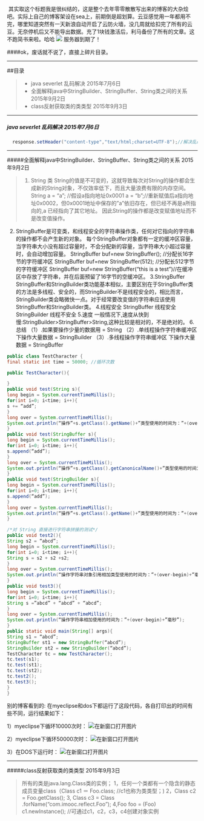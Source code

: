 其实取这个标题我是很纠结的，这是整个去年零零散散写出来的博客的大杂烩吧。实际上自己的博客架设在sea上，前期倒是超划算。云豆感觉用一年都用不完，哪里知道突然有一天新浪自动开启了云防火墙，没几周就给扣完了所有的云豆。无奈停机后又不能导出数据。充了1块钱激活后，利马备份了所有的文章。这不跑简书来啦。哈哈
![](http://upload-images.jianshu.io/upload_images/1110736-225909611076cafa.png?imageMogr2/auto-orient/strip%7CimageView2/2/w/1240)
服务器到期了！

####ok，废话就不说了，直接上碎片目录。

------
##目录
> *  java severlet 乱码解决 2015年7月6日
> * 全面解释java中StringBuilder、StringBuffer、String类之间的关系 2015年9月2日
> * class反射获取类的类类型    2015年9月3日



------
##### java severlet 乱码解决 2015年7月6日
``` JAVA
  response.setHeader("content-type","text/html;charset=UTF-8");//解决乱码
```
------
#####全面解释java中StringBuilder、StringBuffer、String类之间的关系 2015年9月2日
>1. String 类
String的值是不可变的，这就导致每次对String的操作都会生成新的String对象，不仅效率低下，而且大量浪费有限的内存空间。
String a = “a”; //假设a指向地址0x0001
a = “b”;//重新赋值后a指向地址0x0002，但0x0001地址中保存的”a”依旧存在，但已经不再是a所指向的,a 已经指向了其它地址。
因此String的操作都是改变赋值地址而不是改变值操作。
2. StringBuffer是可变类，和线程安全的字符串操作类，任何对它指向的字符串的操作都不会产生新的对象。 每个StringBuffer对象都有一定的缓冲区容量，当字符串大小没有超过容量时，不会分配新的容量，当字符串大小超过容量时，会自动增加容量。
StringBuffer buf=new StringBuffer(); //分配长16字节的字符缓冲区
StringBuffer buf=new StringBuffer(512); //分配长512字节的字符缓冲区
StringBuffer buf=new StringBuffer(“this is a test”)//在缓冲区中存放了字符串，并在后面预留了16字节的空缓冲区。
3.StringBuffer
StringBuffer和StringBuilder类功能基本相似，主要区别在于StringBuffer类的方法是多线程、安全的，而StringBuilder不是线程安全的，相比而言，StringBuilder类会略微快一点。对于经常要改变值的字符串应该使用StringBuffer和StringBuilder类。
4.线程安全
StringBuffer 线程安全
StringBuilder 线程不安全
5.速度
一般情况下,速度从快到慢:StringBuilder>StringBuffer>String,这种比较是相对的，不是绝对的。
6.总结
（1）.如果要操作少量的数据用 = String
（2）.单线程操作字符串缓冲区 下操作大量数据 = StringBuilder
（3）.多线程操作字符串缓冲区 下操作大量数据 = StringBuffer

``` JAVA
public class TestCharacter {
final static int time = 50000; //循环次数

public TestCharacter(){

}
public void test(String s){
long begin = System.currentTimeMillis();
for(int i=0; i<time; i++){
s += “add”;
}
long over = System.currentTimeMillis();
System.out.println(“操作”+s.getClass().getName()+”类型使用的时间为：”+(over-begin)+”毫秒”);
}
public void test(StringBuffer s){
long begin = System.currentTimeMillis();
for(int i=0; i<time; i++){
s.append(“add”);
}
long over = System.currentTimeMillis();
System.out.println(“操作”+s.getClass().getCanonicalName()+”类型使用的时间为：”+(over-begin)+”毫秒”);
}
public void test(StringBuilder s){
long begin = System.currentTimeMillis();
for(int i=0; i<time; i++){
s.append(“add”);
}
long over = System.currentTimeMillis();
System.out.println(“操作”+s.getClass().getName()+”类型使用的时间为：”+(over-begin)+”毫秒”);
}

/*对 String 直接进行字符串拼接的测试*/
public void test2(){
String s2 = “abcd”;
long begin = System.currentTimeMillis();
for(int i=0; i<time; i++){
String s = s2 + s2 +s2;
}
long over = System.currentTimeMillis();
System.out.println(“操作字符串对象引用相加类型使用的时间为：”+(over-begin)+”毫秒”);
}
public void test3(){
long begin = System.currentTimeMillis();
for(int i=0; i<time; i++){
String s =”abcd” + “abcd” + “abcd”;
}
long over = System.currentTimeMillis();
System.out.println(“操作字符串相加使用的时间为：”+(over-begin)+”毫秒”);
}
public static void main(String[] args){
String s1 = “abcd”;
StringBuffer st1 = new StringBuffer(“abcd”);
StringBuilder st2 = new StringBuilder(“abcd”);
TestCharacter tc = new TestCharacter();
tc.test(s1);
tc.test(st1);
tc.test(st2);
tc.test2();
tc.test3();
}
}
```

 别的博客看到的:
在myeclipse和dos下都运行了这段代码，各自打印出的时间有些不同，运行结果如下：

1）myeclipse下循环10000次时：
![在新窗口打开图片](http://upload-images.jianshu.io/upload_images/1110736-6c515e8936e74284.png?imageMogr2/auto-orient/strip%7CimageView2/2/w/1240)

2）myeclipse下循环50000次时：
![在新窗口打开图片](http://upload-images.jianshu.io/upload_images/1110736-80bbdeccb02dc95c.png?imageMogr2/auto-orient/strip%7CimageView2/2/w/1240)

3）在DOS下运行时：
![在新窗口打开图片](http://upload-images.jianshu.io/upload_images/1110736-473d0f098f623d04.png?imageMogr2/auto-orient/strip%7CimageView2/2/w/1240)


------
#####class反射获取类的类类型    2015年9月3日
>所有的类是java.lang.Class类的实例；
1，任何一个类都有一个隐含的静态成员变量class（Class c1 ＝ Foo.class; //c1也称为类类型；)
2，Class c2 = Foo.getClass();
3, Class c3 = Class .forName(“com.imooc.reflect.Foo”);
4,Foo foo = (Foo) c1.newInstance(); //可通过c1，c2，c3，c4创建对象实例